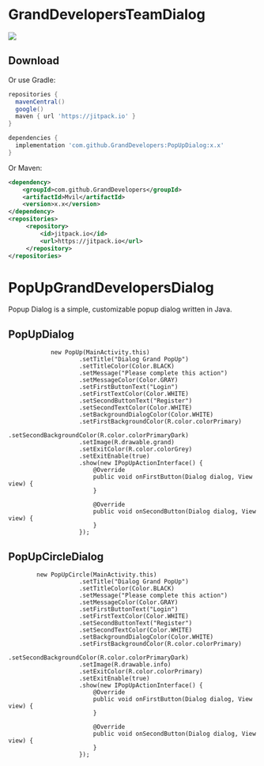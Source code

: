 # GrandDevelopersTeamDialog
[![](https://jitpack.io/#GrandDevelopers/PopUpDialog/1.0.svg)](https://jitpack.io/#GrandDevelopers/PopUpDialog/1.0)

Download
--------

Or use Gradle:

```gradle
repositories {
  mavenCentral()
  google()
  maven { url 'https://jitpack.io' }
}

dependencies {
  implementation 'com.github.GrandDevelopers:PopUpDialog:x.x'
}
```

Or Maven:

```xml
<dependency>
    <groupId>com.github.GrandDevelopers</groupId>
    <artifactId>Mvil</artifactId>
    <version>x.x</version>
</dependency>
<repositories>
     <repository>
         <id>jitpack.io</id>
         <url>https://jitpack.io</url>
     </repository>
</repositories>
```


# PopUpGrandDevelopersDialog
Popup Dialog is a simple, customizable popup dialog written in Java.


## PopUpDialog
                new PopUp(MainActivity.this)
                        .setTitle("Dialog Grand PopUp")
                        .setTitleColor(Color.BLACK)
                        .setMessage("Please complete this action")
                        .setMessageColor(Color.GRAY)
                        .setFirstButtonText("Login")
                        .setFirstTextColor(Color.WHITE)
                        .setSecondButtonText("Register")
                        .setSecondTextColor(Color.WHITE)
                        .setBackgroundDialogColor(Color.WHITE)
                        .setFirstBackgroundColor(R.color.colorPrimary)
                        .setSecondBackgroundColor(R.color.colorPrimaryDark)
                        .setImage(R.drawable.grand)
                        .setExitColor(R.color.colorGrey)
                        .setExitEnable(true)
                        .show(new IPopUpActionInterface() {
                            @Override
                            public void onFirstButton(Dialog dialog, View view) {
                            }

                            @Override
                            public void onSecondButton(Dialog dialog, View view) {
                            }
                        });
                        
                        
## PopUpCircleDialog

            new PopUpCircle(MainActivity.this)
                        .setTitle("Dialog Grand PopUp")
                        .setTitleColor(Color.BLACK)
                        .setMessage("Please complete this action")
                        .setMessageColor(Color.GRAY)
                        .setFirstButtonText("Login")
                        .setFirstTextColor(Color.WHITE)
                        .setSecondButtonText("Register")
                        .setSecondTextColor(Color.WHITE)
                        .setBackgroundDialogColor(Color.WHITE)
                        .setFirstBackgroundColor(R.color.colorPrimary)
                        .setSecondBackgroundColor(R.color.colorPrimaryDark)
                        .setImage(R.drawable.info)
                        .setExitColor(R.color.colorPrimary)
                        .setExitEnable(true)
                        .show(new IPopUpActionInterface() {
                            @Override
                            public void onFirstButton(Dialog dialog, View view) {
                            }

                            @Override
                            public void onSecondButton(Dialog dialog, View view) {
                            }
                        });


